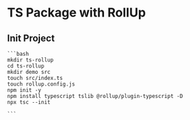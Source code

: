 # TS Package with RollUp

## Init Project

    ```bash
    mkdir ts-rollup
    cd ts-rollup
    mkdir demo src
    touch src/index.ts
    touch rollup.config.js
    npm init -y
    npm install typescript tslib @rollup/plugin-typescript -D
    npx tsc --init

    ```
